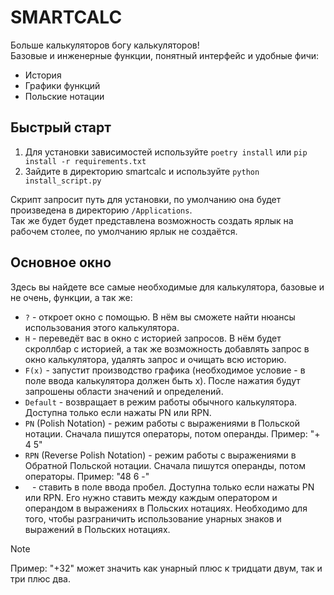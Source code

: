 SMARTCALC
==========
Больше калькуляторов богу калькуляторов!   
Базовые и инженерные функции, понятный интерфейс и удобные фичи:
- История
- Графики функций
- Польские нотации

## Быстрый старт
1. Для установки зависимостей используйте `poetry install` или `pip install -r requirements.txt`
2. Зайдите в директорию smartcalc и используйте `python install_script.py`

Скрипт запросит путь для установки, по умолчанию она будет произведена в директорию `/Applications`.   
Так же будет будет представлена возможность создать ярлык на рабочем столее, по умолчанию ярлык не создаётся.

## Основное окно
Здесь вы найдете все самые необходимые для калькулятора, базовые и не очень, функции, а так же:
- `?` - откроет окно с помощью. В нём вы сможете найти нюансы использования этого калькулятора.
- `H` - переведёт вас в окно с историей запросов. В нём будет скроллбар с историей, а так же возможность добавлять запрос в окно калькулятора, удалять запрос и очищать всю историю.
- `F(x)` - запустит производство графика (необходимое условие - в поле ввода калькулятора должен быть x). После нажатия будут запрошены области значений и определений.
- `Default` - возвращает в режим работы обычного калькулятора. Доступна только если нажаты PN или RPN.
- `PN` (Polish Notation) - режим работы с выражениями в Польской нотации. Сначала пишутся операторы, потом операнды.
Пример: "+ 4 5"
- `RPN` (Reverse Polish Notation) - режим работы с выражениями в Обратной Польской нотации. Сначала пишутся операнды, потом операторы.
Пример: "48 6 -"
- ` ` - ставить в поле ввода пробел. Доступна только если нажаты PN или RPN. Его нужно ставить между каждым оператором и операндом в выражениях в Польских нотациях. Необходимо для того, чтобы разграничить использование унарных знаков и выражений в Польских нотациях.

>[!NOTE]
>Пример: "+32" может значить как унарный плюс к тридцати двум, так и три плюс два.
